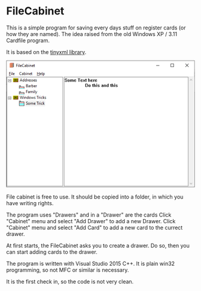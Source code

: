 # FileCabinet

This is a simple program for saving every days stuff on register cards (or how they are named). The idea raised from the old Windows XP / 3.11 Cardfile program.

It is based on the [tinyxml library](http://www.grinninglizard.com/tinyxml/).

![FileCabinet](image.png)

File cabinet is free to use.
It should be copied into a folder, in which you have writing rights. 

The program uses "Drawers" and in a "Drawer" are the cards
Click "Cabinet" menu and select "Add Drawer" to add a new Drawer.
Click "Cabinet" menu and select "Add Card" to add a new card to the currect drawer.

At first starts, the FileCabinet asks you to create a drawer. Do so, then you can start adding cards to the drawer.

The program is written with Visual Studio 2015 C++. It is plain win32 programming, so not MFC or similar is necessary.

It is the first check in, so the code is not very clean.
